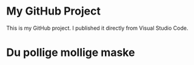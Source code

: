 # My GitHub Project

This is my GitHub project. I published it directly from Visual Studio Code.

# Du pollige mollige maske
